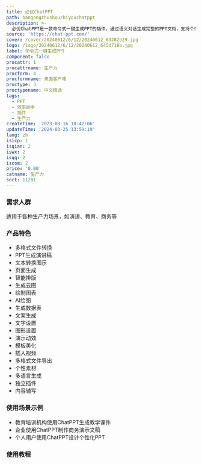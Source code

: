 ```yaml
---
title: 必优ChatPPT
path: bangongzhushou/biyouchatppt
description: >-
  必优ChatPPT是一款命令式一键生成PPT的插件，通过语义对话生成完整的PPT文档，支持个性化生成与编辑诉求。它可以实现多格式文件转换、PPT生成演讲稿、文本转换图示、页面生成、智能排版、生成云图、绘制图表、AI绘图、生成数据表、文案生成、文字设置、图形设置、演示动效、模板美化、插入视频等功能。适用于各种生产力场景，支持超过100+类复合创作，提供多语言生成和独立插件，让用户轻松生成个性化的PPT文档。
source: 'https://chat-ppt.com/'
cover: /cover/20240612/6/12/20240612_63282e29.jpg
logo: /logo/20240612/6/12/20240612_645d718b.jpg
label: 命令式一键生成PPT
component: false
procattr: 1
procattrname: 生产力
procform: 4
procformname: 桌面客户端
proctype: 3
proctypename: 中文精选
tags:
  - PPT
  - 效率助手
  - 插件
  - 生产力
createTime: '2023-08-16 10:42:06'
updateTime: '2024-03-25 13:59:19'
lang: zh
isicp: 1
isqian: 2
iswx: 2
isqq: 2
iscom: 2
price: '0.00'
catname: 生产力
sort: 11281
---
```




### 需求人群
适用于各种生产力场景，如演讲、教育、商务等

### 产品特色
- 多格式文件转换
- PPT生成演讲稿
- 文本转换图示
- 页面生成
- 智能排版
- 生成云图
- 绘制图表
- AI绘图
- 生成数据表
- 文案生成
- 文字设置
- 图形设置
- 演示动效
- 模板美化
- 插入视频
- 多格式文件导出
- 个性素材
- 多语言生成
- 独立插件
- 内容辅写

### 使用场景示例
- 教育培训机构使用ChatPPT生成教学课件
- 企业使用ChatPPT制作商务演示文稿
- 个人用户使用ChatPPT设计个性化PPT

### 使用教程


  
